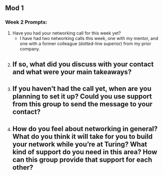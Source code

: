 ## Mod 1
### Week 2 Prompts:



1. Have you had your networking call for this week yet?
    - I have had two networking calls this week, one with my mentor, and one with a former colleague (dotted-line superior) from my prior company.
2. If so, what did you discuss with your contact and what were your main takeaways?
    - 
3. If you haven’t had the call yet, when are you planning to set it up? Could you use support from this group to send the message to your contact?
    -
4. How do you feel about networking in general? What do you think it will take for you to build your network while you’re at Turing? What kind of support do you need in this area? How can this group provide that support for each other?
    -
